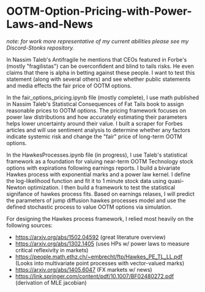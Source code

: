 # OOTM-Option-Pricing-with-Power-Laws-and-News

*note: for work more representative of my current abilities please see my Discord-Stonks repository.*

In Nassim Taleb's Antifragile he mentions that CEOs featured in Forbe's (mostly "fragilistas") can be overconfident and blind to tails risks. He even claims that there is alpha in betting against these people. I want to test this statement (along with several others) and see whether public statements and media effects the fair price of OOTM options.

In the fair_options_pricing.ipynb file (mostly complete), I use math published in Nassim Taleb's Statistical Consequences of Fat Tails book to assign reasonable prices to OOTM options. The pricing framework focuses on power law distributions and how accurately estimating their parameters helps lower uncertainty around their value. I built a scraper for Forbes articles and will use sentiment analysis to determine whether any factors indicate systemic risk and change the "fair" price of long-term OOTM options.

In the HawkesProcesses.ipynb file (in progress), I use Taleb's statistical framework as a foundation for valuing near-term OOTM Technology stock options with expirations following earnings reports. I build a bivariate Hawkes process with exponential marks and a power law kernel. I define the log-likelihood function and fit it to 1 minute stock data using quasi-Newton optimization. I then build a framework to test the statistical signifance of hawkes process fits. Based on earnings relases, I will predict the parameters of jump diffusion hawkes processes model and use the defined stochastic process to value OOTM options via simulation.

For designing the Hawkes process framework, I relied most heavily on the following sources:
* https://arxiv.org/abs/1502.04592 (great literature overview)
* https://arxiv.org/abs/1302.1405 (uses HPs w/ power laws to measure critical reflexivity in markets)
* https://people.math.ethz.ch/~embrecht/ftp/Hawkes_PE_TL_LL.pdf (Looks into multivariate point processes with vector-valued marks) 
* https://arxiv.org/abs/1405.6047 (FX markets w/ news)
* https://link.springer.com/content/pdf/10.1007/BF02480272.pdf (derivation of MLE jacobian)
